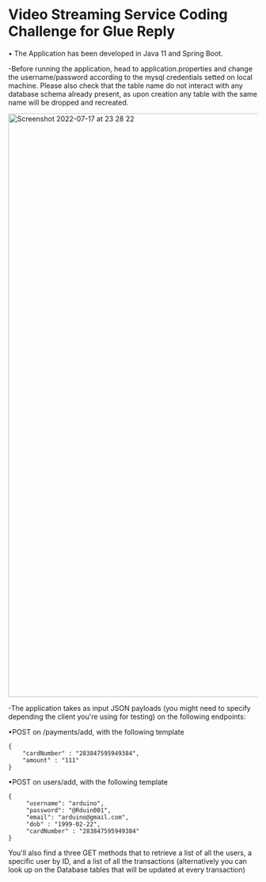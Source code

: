 # Video Streaming Service Coding Challenge for Glue Reply

• The Application has been developed in Java 11 and Spring Boot. 

-Before running the application, head to application.properties and change the username/password according to the mysql credentials setted on local machine. 
Please also check that the table name do not interact with any database schema already present, as upon creation any table with the same name will be dropped and 
recreated.

<img width="1178" alt="Screenshot 2022-07-17 at 23 28 22" src="https://user-images.githubusercontent.com/43646408/179427837-cfd02710-ff2f-4366-b261-24332d2535af.png">


-The application takes as input JSON payloads (you might need to specify depending the client you're using for testing) on the following endpoints:

•POST on /payments/add, with the following template

```
{
    "cardNumber" : "283847595949384",
    "amount" : "111"
}
```

•POST on users/add, with the following template

```
{
     "username": "arduino",
     "password": "@Rduin001",
     "email": "arduino@gmail.com",
     "dob" : "1999-02-22",
     "cardNumber" : "283847595949384"
}
```


You'll also find a three GET methods that to retrieve a list of all the users, a specific user by ID, and a list of all the transactions (alternatively 
you can look up on the Database tables that will be updated at every transaction)





